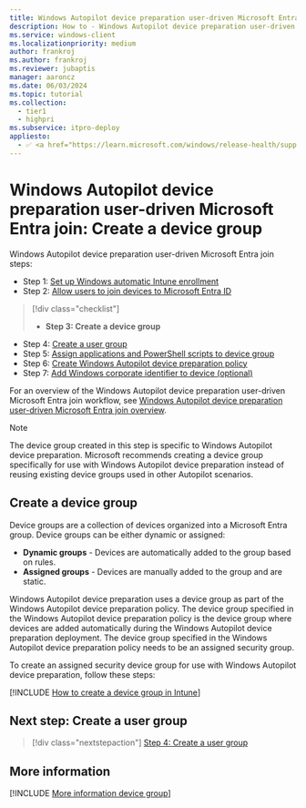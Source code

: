 ```yaml
---
title: Windows Autopilot device preparation user-driven Microsoft Entra join - Step 3 of 7 - Create a device group
description: How to - Windows Autopilot device preparation user-driven Microsoft Entra join - Step 3 of 7 - Create a device group.
ms.service: windows-client
ms.localizationpriority: medium
author: frankroj
ms.author: frankroj
ms.reviewer: jubaptis
manager: aaroncz
ms.date: 06/03/2024
ms.topic: tutorial
ms.collection:
  - tier1
  - highpri
ms.subservice: itpro-deploy
appliesto:
  - ✅ <a href="https://learn.microsoft.com/windows/release-health/supported-versions-windows-client" target="_blank">Windows 11</a>
---
```


# Windows Autopilot device preparation user-driven Microsoft Entra join: Create a device group

Windows Autopilot device preparation user-driven Microsoft Entra join steps:

- Step 1: [Set up Windows automatic Intune enrollment](entra-join-automatic-enrollment.md)
- Step 2: [Allow users to join devices to Microsoft Entra ID](entra-join-allow-users-to-join.md)

> [!div class="checklist"]
>
> - **Step 3: Create a device group**

- Step 4: [Create a user group](entra-join-user-group.md)
- Step 5: [Assign applications and PowerShell scripts to device group](entra-join-assign-apps-scripts.md)
- Step 6: [Create Windows Autopilot device preparation policy](entra-join-autopilot-policy.md)
- Step 7: [Add Windows corporate identifier to device (optional)](entra-join-corporate-identifier.md)

For an overview of the Windows Autopilot device preparation user-driven Microsoft Entra join workflow, see [Windows Autopilot device preparation user-driven Microsoft Entra join overview](entra-join-workflow.md#workflow).

> [!NOTE]
>
> The device group created in this step is specific to Windows Autopilot device preparation. Microsoft recommends creating a device group specifically for use with Windows Autopilot device preparation instead of reusing existing device groups used in other Autopilot scenarios.

## Create a device group

Device groups are a collection of devices organized into a Microsoft Entra group. Device groups can be either dynamic or assigned:

- **Dynamic groups** - Devices are automatically added to the group based on rules.
- **Assigned groups** - Devices are manually added to the group and are static.

Windows Autopilot device preparation uses a device group as part of the Windows Autopilot device preparation policy. The device group specified in the Windows Autopilot device preparation policy is the device group where devices are added automatically during the Windows Autopilot device preparation deployment. The device group specified in the Windows Autopilot device preparation policy needs to be an assigned security group.

To create an assigned security device group for use with Windows Autopilot device preparation, follow these steps:

[!INCLUDE [How to create a device group in Intune](../../../includes/create-assigned-device-group.md)]

## Next step: Create a user group

> [!div class="nextstepaction"]
> [Step 4: Create a user group](entra-join-user-group.md)

## More information

[!INCLUDE [More information device group](../../../includes/more-info-groups.md)]
